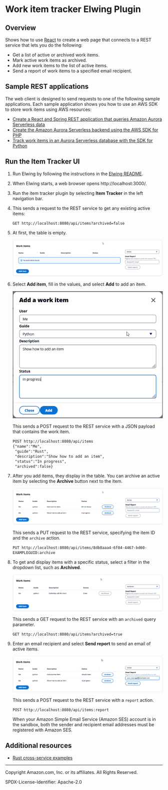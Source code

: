 # Work item tracker Elwing Plugin

## Overview

Shows how to use [React](https://reactjs.org/) to create a web page that connects to a REST service that lets you do the following:

- Get a list of active or archived work items.
- Mark active work items as archived.
- Add new work items to the list of active items.
- Send a report of work items to a specified email recipient.

## Sample REST applications

The web client is designed to send requests to one of the following sample applications.
Each sample application shows you how to use an AWS SDK to store work items using AWS
resources:

- [Create a React and Spring REST application that queries Amazon Aurora Serverless data](/javav2/usecases/Creating_Spring_RDS_%20Rest)
- [Create the Amazon Aurora Serverless backend using the AWS SDK for PHP](/php/cross_service/aurora_item_tracker)
- [Track work items in an Aurora Serverless database with the SDK for Python](/python/cross_service/aurora_item_tracker)

## Run the Item Tracker UI

1.  Run Elwing by following the instructions in the [Elwing README](/resources/clients/react/elwing/README.md).
1.  When Elwing starts, a web browser opens http://localhost:3000/.
1.  Run the item tracker plugin by selecting **Item Tracker** in the left navigation bar.
1.  This sends a request to the REST service to get any existing active items:
    ```
    GET http://localhost:8080/api/items?archived=false
    ```
1.  At first, the table is empty.

    ![Work item tracker](images/item-tracker-start.png)

1.  Select **Add item**, fill in the values, and select **Add** to add an item.

    ![Add item](images/item-tracker-add-item.png)

    This sends a POST request to the REST service with a JSON payload that contains the
    work item.

    ```
    POST http://localhost:8080/api/items
    {"name":"Me",
     "guide":"Rust",
     "description":"Show how to add an item",
     "status":"In progress",
     "archived":false}
    ```

1.  After you add items, they display in the table.
    You can archive an active item by selecting the **Archive** button next to the item.

    ![Work item tracker with items](images/item-tracker-all-items.png)

    This sends a PUT request to the REST service, specifying the item ID and the `archive` action.

    ```
    PUT http://localhost:8080/api/items/8db8aaa4-6f04-4467-bd60-EXAMPLEGUID:archive
    ```

1.  To get and display items with a specific status, select a filter in the dropdown list, such as **Archived**.

    ![Work item tracker Archived items](images/item-tracker-archived-items.png)

    This sends a GET request to the REST service with an `archived` query parameter.

    ```
    GET http://localhost:8080/api/items?archived=true
    ```

1.  Enter an email recipient and select **Send report** to send an email of active items.

    ![Work item tracker send report](images/item-tracker-send-report.png)

    This sends a POST request to the REST service with a `report` action.

    ```
    POST http://localhost:8080/api/items:report
    ```

    When your Amazon Simple Email Service (Amazon SES) account is in the sandbox, both the sender and recipient email addresses must be registered with Amazon SES.

## Additional resources

<!--
- [.NET cross-service examples](/dotnetv3/cross-service/README.md)
- [Go cross-service examples](/gov2/cross_service)
- [JavaScript cross-service examples](/javascriptv3/example_code/cross-services)
- [Java cross-service examples](/javav2/usecases)
- [Kotlin cross-service examples](/kotlin/usecases/Readme.md)
- [Python cross-service examples](/python/cross_service/README.md)
-->

- [Rust cross-service examples](/rust_dev_preview/cross_service/rest_ses/README.md)

---

Copyright Amazon.com, Inc. or its affiliates. All Rights Reserved.

SPDX-License-Identifier: Apache-2.0
